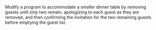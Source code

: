 Modify a program to accommodate a smaller dinner table by removing guests until only two remain, apologizing to each guest as they are removed, and then confirming the invitation for the two remaining guests before emptying the guest list.




